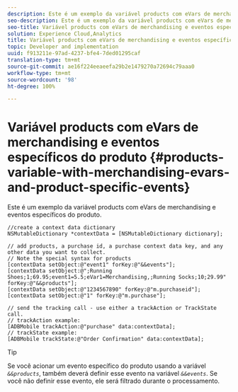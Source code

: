 ```yaml
---
description: Este é um exemplo da variável products com eVars de merchandising e eventos específicos do produto.
seo-description: Este é um exemplo da variável products com eVars de merchandising e eventos específicos do produto.
seo-title: Variável products com eVars de merchandising e eventos específicos do produto
solution: Experience Cloud,Analytics
title: Variável products com eVars de merchandising e eventos específicos do produto
topic: Developer and implementation
uuid: f913211e-97ad-4237-bfe4-7ded01295caf
translation-type: tm+mt
source-git-commit: ae16f224eeaeefa29b2e1479270a72694c79aaa0
workflow-type: tm+mt
source-wordcount: '98'
ht-degree: 100%

---
```



# Variável products com eVars de merchandising e eventos específicos do produto {#products-variable-with-merchandising-evars-and-product-specific-events}

Este é um exemplo da variável products com eVars de merchandising e eventos específicos do produto.

```
//create a context data dictionary 
NSMutableDictionary *contextData = [NSMutableDictionary dictionary]; 
  
// add products, a purchase id, a purchase context data key, and any other data you want to collect. 
// Note the special syntax for products 
[contextData setObject:@"event1" forKey:@"&&events"]; 
[contextData setObject:@";Running Shoes;1;69.95;event1=5.5;eVar1=Merchandising,;Running Socks;10;29.99" forKey:@"&&products"]; 
[contextData setObject:@"1234567890" forKey:@"m.purchaseid"]; 
[contextData setObject:@"1" forKey:@"m.purchase"]; 
  
// send the tracking call - use either a trackAction or TrackState call. 
// trackAction example: 
[ADBMobile trackAction:@"purchase" data:contextData]; 
// trackState example: 
[ADBMobile trackState:@"Order Confirmation" data:contextData];
```

>[!TIP]
>
>Se você acionar um evento específico do produto usando a variável *`&&products`*, também deverá definir esse evento na variável *`&&events`*. Se você não definir esse evento, ele será filtrado durante o processamento.

